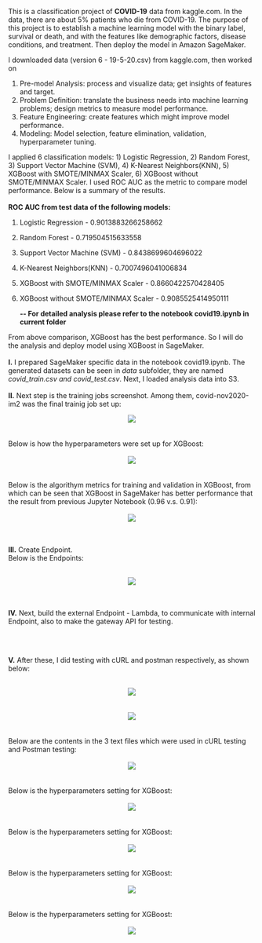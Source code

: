 This is a classification project of **COVID-19** data from kaggle.com. In the data, there are about 5% patients who die from COVID-19. The purpose of this project is to establish a machine learning model with the binary label, survival or death, and with the features like demographic factors, disease conditions, and treatment. Then deploy the model in Amazon SageMaker.

I downloaded data (version 6 - 19-5-20.csv) from kaggle.com, then worked on 
1. Pre-model Analysis: process and visualize data; get insights of features and target.
2. Problem Definition: translate the business needs into machine learning problems; design metrics to measure model performance.
3. Feature Engineering: create features which might improve model performance.
4. Modeling: Model selection, feature elimination, validation, hyperparameter tuning.

I applied 6 classification models: 1) Logistic Regression, 2) Random Forest, 3) Support Vector Machine (SVM), 4) K-Nearest Neighbors(KNN), 5) XGBoost with SMOTE/MINMAX Scaler, 6) XGBoost without SMOTE/MINMAX Scaler. I used ROC AUC as the metric to compare model performance. Below is a summary of the results.<br><br>
**ROC AUC from test data of the following models:**
1) Logistic Regression - 0.9013883266258662
2) Random Forest - 0.719504515633558
3) Support Vector Machine (SVM) - 0.8438699604696022
4) K-Nearest Neighbors(KNN) - 0.7007496041006834
5) XGBoost with SMOTE/MINMAX Scaler - 0.8660422570428405
6) XGBoost without SMOTE/MINMAX Scaler - 0.9085525414950111

    **-- For detailed analysis please refer to the notebook covid19.ipynb in current folder** 

From above comparison, XGBoost has the best performance. So I will do the analysis and deploy model using XGBoost in SageMaker. <br><br>
**I.** I prepared SageMaker specific data in the notebook covid19.ipynb. The generated datasets can be seen in *data* subfolder, they are named *covid_train.csv and covid_test.csv*. Next, I loaded analysis data into S3.
<br><br>
**II.** Next step is the training jobs screenshot. Among them, covid-nov2020-im2 was the final trainig job set up:
<br>
<!--![](https://github.com/nichangyuan/ML-DL/blob/master/ML.jpg?raw=true)-->
<div align="center">
<img src="https://github.com/nichangyuan/ML-DL/blob/master/AWS/cov19_classification/Training_jobs.PNG?raw=true" >
</div>
<br>
<br>
Below is how the hyperparameters were set up for XGBoost:<br><br>
<div align="center">
<img src="https://github.com/nichangyuan/ML-DL/blob/master/AWS/cov19_classification/hyperparameters.PNG?raw=true" >
</div>
<br>
<br>
Below is the algorithym metrics for training and validation in XGBoost, from which can be seen that XGBoost in SageMaker has better performance that the result from previous Jupyter Notebook (0.96 v.s. 0.91):<br><br>
<div align="center">
<img src="https://github.com/nichangyuan/ML-DL/blob/master/AWS/cov19_classification/auc.PNG?raw=true" >
</div>
<br>
<br>

**III.** Create Endpoint. <br>Below is the Endpoints:<br><br>
<div align="center">
<img src="https://github.com/nichangyuan/ML-DL/blob/master/AWS/cov19_classification/Endpoints.PNG?raw=true" >
</div>
<br>
<br>

**IV.** Next, build the external Endpoint - Lambda, to communicate with internal Endpoint, also to make the gateway API for testing.

<br><br>

**V.** After these, I did testing with cURL and postman respectively, as shown below:<br><br>
<div align="center">
<img src="https://github.com/nichangyuan/ML-DL/blob/master/AWS/cov19_classification/curl_test.PNG?raw=true" >
</div>
<br>
<br>
<div align="center">
<img src="https://github.com/nichangyuan/ML-DL/blob/master/AWS/cov19_classification/Postman3.PNG?raw=true" >
</div>
<br>

<br>
Below are the contents in the 3 text files which were used in cURL testing and Postman testing:<br><br>
<div align="center">
<img src="https://github.com/nichangyuan/ML-DL/blob/master/AWS/cov19_classification/data_test.PNG?raw=true" >
</div>
<br>





<br>
Below is the hyperparameters setting for XGBoost:<br><br>
<div align="center">
<img src="https://github.com/nichangyuan/ML-DL/blob/master/AWS/cov19_classification/hyperparameters.PNG?raw=true" >
</div>
<br>
<br>
Below is the hyperparameters setting for XGBoost:<br><br>
<div align="center">
<img src="https://github.com/nichangyuan/ML-DL/blob/master/AWS/cov19_classification/hyperparameters.PNG?raw=true" >
</div>
<br>
<br>
Below is the hyperparameters setting for XGBoost:<br><br>
<div align="center">
<img src="https://github.com/nichangyuan/ML-DL/blob/master/AWS/cov19_classification/hyperparameters.PNG?raw=true" >
</div>
<br>
<br>
Below is the hyperparameters setting for XGBoost:<br><br>
<div align="center">
<img src="https://github.com/nichangyuan/ML-DL/blob/master/AWS/cov19_classification/hyperparameters.PNG?raw=true" >
</div>
<br>







